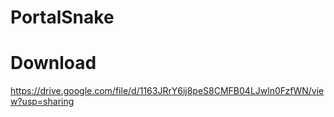 # PortalSnake

# Download
https://drive.google.com/file/d/1163JRrY6ij8peS8CMFB04LJwln0FzfWN/view?usp=sharing
